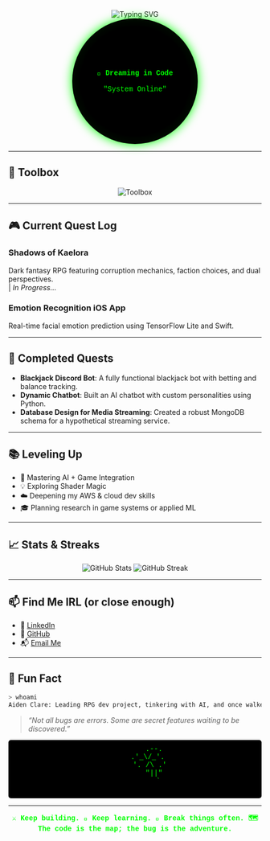 <div align="center">
  <img src="https://readme-typing-svg.herokuapp.com?font=Fira+Code&size=24&duration=3000&pause=1000&color=00FF00&center=true&vCenter=true&width=600&height=50&lines=Hey+I'm+Aiden+Clare;Project+Lead+%7C+AI+Tinkerer;Breaker+of+Rules+%7C+Builder+of+Systems;Dreamer+of+Worlds+%7C+Dev+of+Many+Tools" alt="Typing SVG" />

  <div style="position: relative; width: 250px; height: 250px; background: black; border-radius: 50%; display: flex; align-items: center; justify-content: center; overflow: hidden; box-shadow: 0 0 20px #00FF00;">
    <div style="position: absolute; top: 0; left: 0; width: 100%; height: 100%; background: radial-gradient(circle, transparent 60%, rgba(0, 255, 0, 0.2)); animation: pulse 2s infinite;"></div>
    <div style="color: #00FF00; font-family: 'Courier New', monospace; text-align: center;">
      <strong>🚀 Dreaming in Code</strong>
      <br><br>
      <span>"System Online"</span>
    </div>
  </div>
</div>

<style>
@keyframes pulse {
  0% {
    transform: scale(1);
    opacity: 0.8;
  }
  50% {
    transform: scale(1.1);
    opacity: 1;
  }
  100% {
    transform: scale(1);
    opacity: 0.8;
  }
}
</style>

---

## 🧰 Toolbox

<div align="center">
  <img src="https://skillicons.dev/icons?i=python,cpp,java,blender,mysql,aws,swift" alt="Toolbox" />
</div>

---

## 🎮 Current Quest Log

### **Shadows of Kaelora**
Dark fantasy RPG featuring corruption mechanics, faction choices, and dual perspectives.  
| *In Progress...*

### **Emotion Recognition iOS App**
Real-time facial emotion prediction using TensorFlow Lite and Swift.

---

## 📜 Completed Quests

- **Blackjack Discord Bot**: A fully functional blackjack bot with betting and balance tracking.
- **Dynamic Chatbot**: Built an AI chatbot with custom personalities using Python.
- **Database Design for Media Streaming**: Created a robust MongoDB schema for a hypothetical streaming service.

---

## 📚 Leveling Up

- 🧠 Mastering AI + Game Integration
- 💡 Exploring Shader Magic
- ☁️ Deepening my AWS & cloud dev skills
- 🎓 Planning research in game systems or applied ML

---

## 📈 Stats & Streaks

<div align="center">
  <img src="https://github-readme-stats.vercel.app/api?username=Subarashi42&show_icons=true&theme=tokyonight" alt="GitHub Stats" />
  <img src="https://streak-stats.demolab.com/?user=Subarashi42&theme=tokyonight" alt="GitHub Streak" />
</div>

---

## 📫 Find Me IRL (or close enough)

- 💼 [LinkedIn](https://www.linkedin.com/in/aiden-clare-a335042a6/)
- 🐙 [GitHub](https://github.com/Subarashi42)
- 📬 [Email Me](mailto:aidenclare100@gmail.com)

---

## 🧙 Fun Fact

```bash
> whoami
Aiden Clare: Leading RPG dev project, tinkering with AI, and once walked the darker alleys of code. I've built bots, broken rules, and now I write worlds.
```

> *“Not all bugs are errors. Some are secret features waiting to be discovered.”*

<div align="center">
  <pre style="color: #00FF00; font-family: 'Courier New', monospace; background: black; padding: 10px; border-radius: 5px;">
         .--.
      .'_\/_'.
       '. /\ .'
         "||"
           `
  </pre>
</div>

---

<div align="center">
  <strong style="color: #00FF00; font-family: 'Courier New', monospace;">⚔️ Keep building. 🧠 Keep learning. 🧪 Break things often. 🗺️ The code is the map; the bug is the adventure.</strong>
</div>
